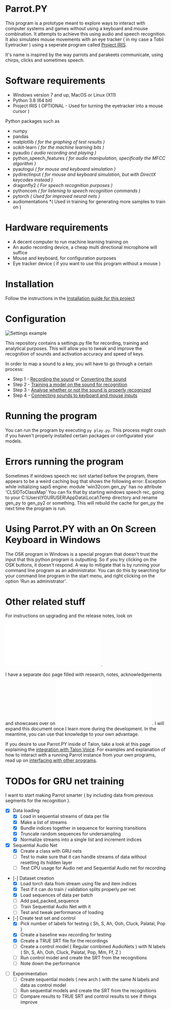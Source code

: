 # Parrot.PY
This program is a prototype meant to explore ways to interact with computer systems and games without using a keyboard and mouse combination. It attempts to achieve this using audio and speech recognition. It also simulates mouse movements with an eye tracker ( in my case a Tobii Eyetracker ) using a seperate program called [Project IRIS](http://iris.xcessity.at/).

It's name is inspired by the way parrots and parakeets communicate, using chirps, clicks and sometimes speech. 

# Software requirements
* Windows version 7 and up, MacOS or Linux (X11)
* Python 3.8 (64 bit)
* Project IRIS ( OPTIONAL - Used for turning the eyetracker into a mouse cursor )

Python packages such as
* numpy
* pandas 
* matplotlib *( for the graphing of test results )*
* scikit-learn *( for the machine learning bits )*
* pyaudio *( audio recording and playing )*
* python_speech_features *( for audio manipulation, specifically the MFCC algorithm )*
* pyautogui *( for mouse and keyboard simulation )*
* pydirectinput *( for mouse and keyboard simulation, but with DirectX keycodes instead )*
* dragonfly2 *( For speech recognition purposes )*
* pythoncom *( for listening to speech recognition commands )*
* pytorch *( Used for improved neural nets )*
* audiomentations *( Used in training for generating more samples to train on ) 

# Hardware requirements
* A decent computer to run machine learning training on
* An audio recording device, a cheap multi directional microphone will suffice
* Mouse and keyboard, for configuration purposes
* Eye tracker device ( if you want to use this program without a mouse )

# Installation

Follow the instructions in the [Installation guide for this project](docs/INSTALLATION.md)

# Configuration

![Settings example](docs/media/settings-main.png)

This repository contains a settings.py file for recording, training and analytical purposes. 
This will allow you to tweak and improve the recognition of sounds and activation accuracy and speed of keys.

In order to map a sound to a key, you will have to go through a certain process:
* Step 1 - [Recording the sound](docs/RECORDING.md) or [Converting the sound](docs/CONVERTING.md)
* Step 2 - [Training a model on the sound for recognition](docs/TRAINING.md)
* Step 3 - [Analyse whether or not the sound is properly recognized](docs/ANALYSING.md)
* Step 4 - [Connecting sounds to keyboard and mouse inputs](docs/TUTORIAL_MODE.md)

# Running the program

You can run the program by executing `py play.py`. This process might crash if you haven't properly installed certain packages or configurated your models.

# Errors running the program

Sometimes if windows speech rec isnt started before the program, there appears to be a weird caching bug that shows the following error:
Exception while initializing sapi5 engine: module 'win32com.gen_py' has no attribute 'CLSIDToClassMap'
You can fix that by starting windows speech rec, going to your C:\Users\YOURUSER\AppData\Local\Temp directory and rename gen_py to gen_py2 or something. This will rebuild the cache for gen_py the next time the program is run.

# Using Parrot.PY with an On Screen Keyboard in Windows

The OSK program in Windows is a special program that doesn't trust the input that this python program is outputting. So if you try clicking on the OSK buttons, it doesn't respond.
A way to mitigate that is by running your command line program as an administrator. You can do this by searching for your command line program in the start menu, and right clicking on the option 'Run as administrator'.

# Other related stuff

For instructions on upgrading and the release notes, look on ![this page](docs/RELEASE_NOTES.md).

I have a separate doc page filled with research, notes, acknowledgements and showcases over on ![this page](docs/NOTES_AND_ACKNOWLEDGEMENTS.md).
I will expand this document once I learn more during the development. In the meantime, you can use that knowledge to your own advantage.

If you desire to use Parrot.PY inside of Talon, take a look at this page explaining the [integration with Talon Voice](docs/TALON_VOICE.md).
For examples and explanation of how to interact with a running Parrot instance from your own programs, read up on [interfacing with other programs](docs/INTERFACING.md).

# TODOs for GRU net training

I want to start making Parrot smarter ( by including data from previous segments for the recognition ).

- [x] Data loading  
  - [x] Load in sequential streams of data per file  
  - [x] Make a list of streams  
  - [x] Bundle indices together in sequence for learning transitions    
  - [x] Truncate random sequences for undersampling  
  - [x] Normalize streams into a single list and increment indices  
- [x] Sequential Audio Net  
  - [x] Create a class with GRU nets  
  - [ ] Test to make sure that it can handle streams of data without resetting its hidden layer  
  - [ ] Test CPU usage for Audio net and Sequential Audio net for recording  
- [-] Dataset creation  
  - [x] Load torch data from stream using file and item indices  
  - [x] Test if it can do train / validation splits properly per net  
  - [x] Load sequences of data per batch    
  - [ ] Add pad_packed_sequence  
  - [ ] Train Sequential Audio Net with it  
  - [ ] Test and tweak performance of loading    
- [-] Create test set and control
  - [x] Pick number of labels for testing  ( Sh, S, Ah, Ooh, Cluck, Palatal, Pop )
  - [x] Create a baseline wav recording for testing  
  - [x] Create a TRUE SRT file for the recordings  
  - [ ] Create a control model ( Regular combined AudioNets ) with N labels  ( Sh, S, Ah, Ooh, Cluck, Palatal, Pop, Mm, Ff, Z )
  - [ ] Run control model and create the SRT from the recognitions  
  - [ ] Note down the performance  
- [ ] Experimentation  
  - [ ] Create sequential models ( new arch ) with the same N labels and data as control model  
  - [ ] Run sequential models and create the SRT from the recognitions  
  - [ ] Compare results to TRUE SRT and control results to see if things improve  